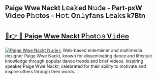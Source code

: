 ## Paige Wwe Nackt L𝚎a𝚔ed N𝚞𝚍e - Part-pxW Vi𝚍𝚎o P𝚑𝚘tos - H𝚘𝚝 O𝚗𝚕yf𝚊ns L𝚎a𝚔s k7Btn

# <h2><a href="http://kf0hgnj.oniu.top/?m=Paige+Wwe+Nackt">🔗👉 🔴 Paige Wwe Nackt P𝚑ot𝚘𝚜 V𝚒d𝚎o</a></h2>

[![Paige Wwe Nackt Nu𝚍e𝚜](https://i.imgur.com/0qMVB7G.gif)](http://kf0hgnj.oniu.top/?m=Paige+Wwe+Nackt)
Web-based entertainer and multimedia designer Paige Wwe Nackt, known for disseminating dance and lifestyle knowledge through popular dance trends and brief videos. Inspiring speaker Paige Wwe Nackt, celebrated for their ability to motivate and inspire others through their words.  
